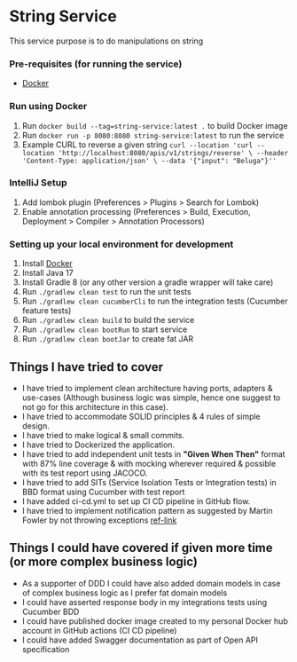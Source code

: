 # String Service

This service purpose is to do manipulations on string

### Pre-requisites (for running the service)

* [Docker](https://docs.docker.com/compose/install/)

### Run using Docker

1. Run `docker build --tag=string-service:latest .` to build Docker image
2. Run `docker run -p 8080:8080 string-service:latest` to run the service
3. Example CURL to reverse a given
   string `curl --location 'curl --location 'http://localhost:8080/apis/v1/strings/reverse' \
   --header 'Content-Type: application/json' \
   --data '{"input": "Beluga"}''`

### IntelliJ Setup

1. Add lombok plugin (Preferences > Plugins > Search for Lombok)
2. Enable annotation processing (Preferences > Build, Execution, Deployment > Compiler > Annotation Processors)

### Setting up your local environment for development

1. Install [Docker](https://www.docker.com/community-edition)
2. Install Java 17
3. Install Gradle 8 (or any other version a gradle wrapper will take care)
4. Run `./gradlew clean test` to run the unit tests
5. Run `./gradlew clean cucumberCli` to run the integration tests (Cucumber feature tests)
6. Run `./gradlew clean build` to build the service
7. Run `./gradlew clean bootRun` to start service
8. Run `./gradlew clean bootJar` to create fat JAR

## Things I have tried to cover

* I have tried to implement clean architecture having ports, adapters & use-cases (Although business logic was simple,
  hence one suggest to not go for this architecture in this case).
* I have tried to accommodate SOLID principles & 4 rules of simple design.
* I have tried to make logical & small commits.
* I have tried to Dockerized the application.
* I have tried to add independent unit tests in **"Given When Then"** format with 87% line coverage & with mocking
  wherever required & possible with its test report using JACOCO.
* I have tried to add SITs (Service Isolation Tests or Integration tests) in BBD format using Cucumber with test report
* I have added ci-cd.yml to set up CI CD pipeline in GitHub flow.
* I have tried to implement notification pattern as suggested by Martin Fowler by not throwing
  exceptions [ref-link](https://martinfowler.com/articles/replaceThrowWithNotification.html)

## Things I could have covered if given more time (or more complex business logic)

* As a supporter of DDD I could have also added domain models in case of complex business logic as I prefer fat
  domain models
* I could have asserted response body in my integrations tests using Cucumber BDD
* I could have published docker image created to my personal Docker hub account in GitHub actions (CI CD pipeline)
* I could have added Swagger documentation as part of Open API specification
